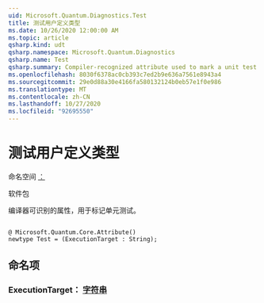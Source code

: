 ```yaml
---
uid: Microsoft.Quantum.Diagnostics.Test
title: 测试用户定义类型
ms.date: 10/26/2020 12:00:00 AM
ms.topic: article
qsharp.kind: udt
qsharp.namespace: Microsoft.Quantum.Diagnostics
qsharp.name: Test
qsharp.summary: Compiler-recognized attribute used to mark a unit test.
ms.openlocfilehash: 8030f6378ac0cb393c7ed2b9e636a7561e8943a4
ms.sourcegitcommit: 29e0d88a30e4166fa580132124b0eb57e1f0e986
ms.translationtype: MT
ms.contentlocale: zh-CN
ms.lasthandoff: 10/27/2020
ms.locfileid: "92695550"
---
```

# <a name="test-user-defined-type"></a>测试用户定义类型

命名空间 [：](xref:Microsoft.Quantum.Diagnostics)

软件包 [](https://nuget.org/packages/)


编译器可识别的属性，用于标记单元测试。

```qsharp

@ Microsoft.Quantum.Core.Attribute()
newtype Test = (ExecutionTarget : String);
```



## <a name="named-items"></a>命名项

### <a name="executiontarget--string"></a>ExecutionTarget： [字符串](xref:microsoft.quantum.lang-ref.string)

